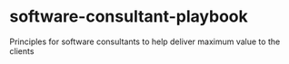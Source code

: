 # software-consultant-playbook
Principles for software consultants to help deliver maximum value to the clients

